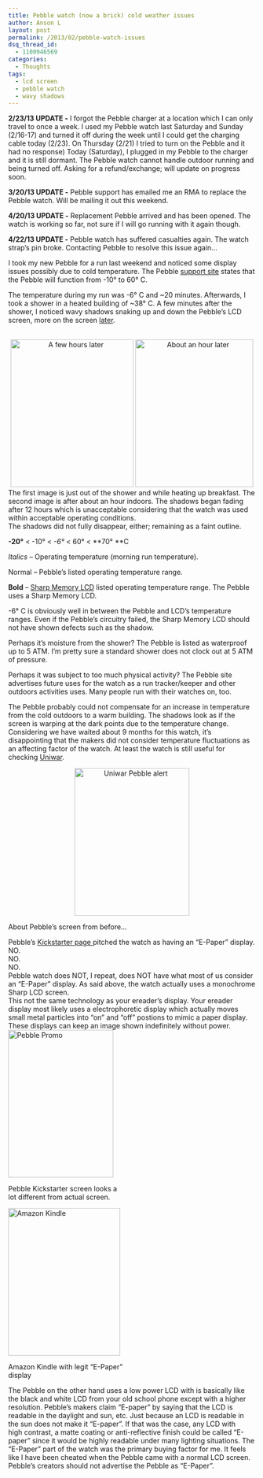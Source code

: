 ```yaml
---
title: Pebble watch (now a brick) cold weather issues
author: Anson L
layout: post
permalink: /2013/02/pebble-watch-issues
dsq_thread_id:
  - 1100946569
categories:
  - Thoughts
tags:
  - lcd screen
  - pebble watch
  - wavy shadows
---
```

**2/23/13 UPDATE -** I forgot the Pebble charger at a location which I can only travel to once a week. I used my Pebble watch last Saturday and Sunday (2/16-17) and turned it off during the week until I could get the charging cable today (2/23). On Thursday (2/21) I tried to turn on the Pebble and it had no response) Today (Saturday), I plugged in my Pebble to the charger and it is still dormant. The Pebble watch cannot handle outdoor running and being turned off. Asking for a refund/exchange; will update on progress soon.

**3/20/13 UPDATE -** Pebble support has emailed me an RMA to replace the Pebble watch. Will be mailing it out this weekend.

**4/20/13 UPDATE -** Replacement Pebble arrived and has been opened. The watch is working so far, not sure if I will go running with it again though. 

**4/22/13 UPDATE -** Pebble watch has suffered casualties again. The watch strap&#8217;s pin broke. Contacting Pebble to resolve this issue again&#8230;

I took my new Pebble for a run last weekend and noticed some display issues possibly due to cold temperature. The Pebble <a href="http://help.getpebble.com/customer/portal/articles/964047-general-questions" target="_blank">support site</a> states that the Pebble will function from -10° to 60° C.

The temperature during my run was -6° C and ~20 minutes. Afterwards, I took a shower in a heated building of ~38° C. A few minutes after the shower, I noticed wavy shadows snaking up and down the Pebble&#8217;s LCD screen, more on the screen [later][1].

<center>
  <br /> <a href="https://ansonliu.com/wp-content/uploads/2013/02/initial.jpg"><img class="size-medium wp-image-2438  alignnone" title="Just out of the shower" alt="A few hours later" src="https://ansonliu.com/wp-content/uploads/2013/02/initial-250x300.jpg" width="250" height="300" /></a> <a href="https://ansonliu.com/wp-content/uploads/2013/02/hours.jpg"><img class="alignnone size-medium wp-image-2436" alt="About an hour later" src="https://ansonliu.com/wp-content/uploads/2013/02/hours-240x300.jpg" width="240" height="300" /></a>
</center>The first image is just out of the shower and while heating up breakfast. The second image is after about an hour indoors. The shadows began fading after 12 hours which is unacceptable considering that the watch was used within acceptable operating conditions. 

<center>
  <!--more-->
</center>The shadows did not fully disappear, either; remaining as a faint outline.

**-20°** < -10° < *-6°* < 60° < **70° **C

*Italics* &#8211; Operating temperature (morning run temperature).

Normal &#8211; Pebble&#8217;s listed operating temperature range.

**Bold** &#8211; <a href="http://www.sharpmemorylcd.com/1-26-inch-memory-lcd.html" target="_blank">Sharp Memory LCD</a> listed operating temperature range. The Pebble uses a Sharp Memory LCD.

-6° C is obviously well in between the Pebble and LCD&#8217;s temperature ranges. Even if the Pebble&#8217;s circuitry failed, the Sharp Memory LCD should not have shown defects such as the shadow.

Perhaps it&#8217;s moisture from the shower? The Pebble is listed as waterproof up to 5 ATM. I&#8217;m pretty sure a standard shower does not clock out at 5 ATM of pressure.

Perhaps it was subject to too much physical activity? The Pebble site advertises future uses for the watch as a run tracker/keeper and other outdoors activities uses. Many people run with their watches on, too.

The Pebble probably could not compensate for an increase in temperature from the cold outdoors to a warm building. The shadows look as if the screen is warping at the dark points due to the temperature change. Considering we have waited about 9 months for this watch, it&#8217;s disappointing that the makers did not consider temperature fluctuations as an affecting factor of the watch. At least the watch is still useful for checking <a href="http://Uniwar.com" target="_blank">Uniwar</a>.

<center>
  <a href="https://ansonliu.com/wp-content/uploads/2013/02/uniwar.jpg"><img class="alignnone size-medium wp-image-2437" alt="Uniwar Pebble alert" src="https://ansonliu.com/wp-content/uploads/2013/02/uniwar-234x300.jpg" width="234" height="300" /></a>
</center>

<div id="screen">
</div>

About Pebble&#8217;s screen from before&#8230;

<div>
  Pebble&#8217;s <a href="http://www.kickstarter.com/projects/597507018/pebble-e-paper-watch-for-iphone-and-android" target="_blank">Kickstarter page </a>pitched the watch as having an &#8220;E-Paper&#8221; display.
</div>

<div>
  NO.
</div>

<div>
  NO.
</div>

<div>
  NO.
</div>

<div>
  Pebble watch does NOT, I repeat, does NOT have what most of us consider an &#8220;E-Paper&#8221; display. As said above, the watch actually uses a monochrome Sharp LCD screen.
</div>

<div>
  This not the same technology as your ereader&#8217;s display. Your ereader display most likely uses a electrophoretic display which actually moves small metal particles into &#8220;on&#8221; and &#8220;off&#8221; postions to mimic a paper display. These displays can keep an image shown indefinitely without power.
</div>

<div>
</div>

<div id="attachment_2444" style="width: 224px" class="wp-caption alignnone">
  <a href="https://ansonliu.com/wp-content/uploads/2013/02/pebble.png"><img class="size-medium wp-image-2444" alt="Pebble Promo" src="https://ansonliu.com/wp-content/uploads/2013/02/pebble-214x300.png" width="214" height="300" /></a><p class="wp-caption-text">
    Pebble Kickstarter screen looks a lot different from actual screen.
  </p>
</div>

<div id="attachment_2446" style="width: 238px" class="wp-caption alignnone">
  <a href="https://ansonliu.com/wp-content/uploads/2013/02/kindle.png"><img class="size-medium wp-image-2446" alt="Amazon Kindle" src="https://ansonliu.com/wp-content/uploads/2013/02/kindle-228x300.png" width="228" height="300" /></a><p class="wp-caption-text">
    Amazon Kindle with legit &#8220;E-Paper&#8221; display
  </p>
</div>

<div>
  The Pebble on the other hand uses a low power LCD with is basically like the black and white LCD from your old school phone except with a higher resolution. Pebble&#8217;s makers claim &#8220;E-paper&#8221; by saying that the LCD is readable in the daylight and sun, etc. Just because an LCD is readable in the sun does not make it &#8220;E-paper&#8221;. If that was the case, any LCD with high contrast, a matte coating or anti-reflective finish could be called &#8220;E-paper&#8221; since it would be highly readable under many lighting situations. The &#8220;E-Paper&#8221; part of the watch was the primary buying factor for me. It feels like I have been cheated when the Pebble came with a normal LCD screen. Pebble&#8217;s creators should not advertise the Pebble as &#8220;E-Paper&#8221;.
</div>

 [1]: #screen